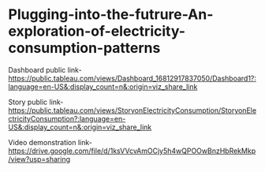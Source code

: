 # Plugging-into-the-futrure-An-exploration-of-electricity-consumption-patterns


Dashboard public link-https://public.tableau.com/views/Dashboard_16812917837050/Dashboard1?:language=en-US&:display_count=n&:origin=viz_share_link

Story public link-https://public.tableau.com/views/StoryonElectricityConsumption/StoryonElectricityConsumption?:language=en-US&:display_count=n&:origin=viz_share_link

Video demonstration link-https://drive.google.com/file/d/1ksVVcvAmOCjy5h4wQPOOwBnzHbRekMkp/view?usp=sharing

